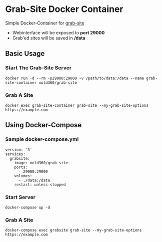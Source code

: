 # Grab-Site Docker Container
Simple Docker-Container for [grab-site](https://github.com/ArchiveTeam/grab-site)

 - Webinterface will be exposed to **port 29000**
 - Grab'ed sites will be saved in **/data**

## Basic Usage
### Start The Grab-Site Server
```
docker run -d --rm -p29000:29000 -v /path/to/data:/data --name grab-site-container nold360/grab-site
```

### Grab A Site
```
docker exec grab-site-container grab-site --my-grab-site-options https://example.com
```

## Using Docker-Compose
### Sample docker-compose.yml
```
version: '3'
services:
  grabsite:
    image: nold360/grab-site
    ports:
      - 29000:29000
    volumes:
      - ./data:/data
    restart: unless-stopped
```

### Start Server
```
docker-compose up -d
```

### Grab A Site
```
docker-compose exec grabsite grab-site --my-grab-site-options https://example.com
```
